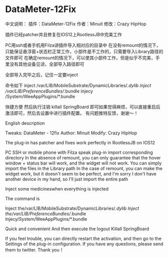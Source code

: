 # DataMeter-12Fix



中文说明：
插件：DataMeter-12Fix
作者：Minuit
修改：Crazy HipHop

插件已经patcher并且修复在IOS12上RootlessJB中完美工作

PC用ssh或者手机用Filza讲插件导入相对应的目录中
在没有remount的情况下，只能保证悬浮窗+状态栏正常工作，小部件是不工作的，只需要导入Library路径的文件即可
在确定remount的情况下，可以使其小部件工作，但是似乎不完美，手里没有其他设备见谅，全部导入路径即可

全部导入完毕之后，记住一定要inject

命令如下
inject /var/LIB/MobileSubstrate/DynamicLibraries/*.dylib
inject /var/LIB/PreferenceBundles/*.bundle 
injecy /System/WeeAppPlugins/*.bundle

快捷方便
然后执行注销
killall SpringBoard
即可如果觉得麻烦，可以直接重启后激活即可，然后去设置中进行插件配置。
有问题推特反馈，谢谢～！




English description


Tweaks: DataMeter - 12fix
Author: Minuit
Modify: Crazy HipHop

The plug-in has patcher and fixes work perfectly in RootlessJB on IOS12

PC SSH or mobile phone with Filza speak plug-in import corresponding directory
In the absence of remount, you can only guarantee that the hover window + status bar will work, and the widget will not work. You can simply import the files in the Library path
In the case of remount, you can make the widget work, but it doesn't seem to be perfect, and I'm sorry I don't have another device in my hand, so I'll just import the entire path


Inject some medicineswhen everything is injected

The command is

Inject the/var/LIB/MobileSubstrate/DynamicLibraries/*.dylib
Inject the/var/LIB/PreferenceBundles/*.bundle
Injecy/System/WeeAppPlugins/*.bundle


Quick and convenient
And then execute the logout
Killall SpringBoard

If you feel trouble, you can directly restart the activation, and then go to the Settings of the plug-in configuration.
If you have any questions, please send them to twitter. Thank you！



